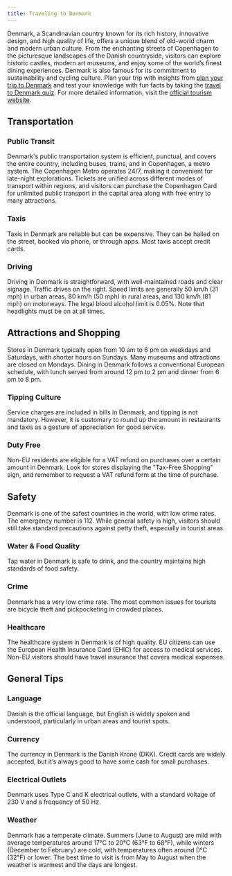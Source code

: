 ```yaml
---
title: Traveling to Denmark
---
```


Denmark, a Scandinavian country known for its rich history, innovative design, and high quality of life, offers a unique blend of old-world charm and modern urban culture. From the enchanting streets of Copenhagen to the picturesque landscapes of the Danish countryside, visitors can explore historic castles, modern art museums, and enjoy some of the world’s finest dining experiences. Denmark is also famous for its commitment to sustainability and cycling culture. Plan your trip with insights from [plan your trip to Denmark](https://maps.sygictravel.com) and test your knowledge with fun facts by taking the [travel to Denmark quiz](https://faabul.com/en/l/Denmark-Fun-Facts). For more detailed information, visit the [official tourism website](https://www.visitdenmark.com/).

## Transportation

### Public Transit
Denmark's public transportation system is efficient, punctual, and covers the entire country, including buses, trains, and in Copenhagen, a metro system. The Copenhagen Metro operates 24/7, making it convenient for late-night explorations. Tickets are unified across different modes of transport within regions, and visitors can purchase the Copenhagen Card for unlimited public transport in the capital area along with free entry to many attractions.

### Taxis
Taxis in Denmark are reliable but can be expensive. They can be hailed on the street, booked via phone, or through apps. Most taxis accept credit cards.

### Driving
Driving in Denmark is straightforward, with well-maintained roads and clear signage. Traffic drives on the right. Speed limits are generally 50 km/h (31 mph) in urban areas, 80 km/h (50 mph) in rural areas, and 130 km/h (81 mph) on motorways. The legal blood alcohol limit is 0.05%. Note that headlights must be on at all times.

## Attractions and Shopping
Stores in Denmark typically open from 10 am to 6 pm on weekdays and Saturdays, with shorter hours on Sundays. Many museums and attractions are closed on Mondays. Dining in Denmark follows a conventional European schedule, with lunch served from around 12 pm to 2 pm and dinner from 6 pm to 8 pm.

### Tipping Culture
Service charges are included in bills in Denmark, and tipping is not mandatory. However, it is customary to round up the amount in restaurants and taxis as a gesture of appreciation for good service.

### Duty Free
Non-EU residents are eligible for a VAT refund on purchases over a certain amount in Denmark. Look for stores displaying the "Tax-Free Shopping" sign, and remember to request a VAT refund form at the time of purchase.

## Safety
Denmark is one of the safest countries in the world, with low crime rates. The emergency number is 112. While general safety is high, visitors should still take standard precautions against petty theft, especially in tourist areas.

### Water & Food Quality
Tap water in Denmark is safe to drink, and the country maintains high standards of food safety.

### Crime
Denmark has a very low crime rate. The most common issues for tourists are bicycle theft and pickpocketing in crowded places.

### Healthcare
The healthcare system in Denmark is of high quality. EU citizens can use the European Health Insurance Card (EHIC) for access to medical services. Non-EU visitors should have travel insurance that covers medical expenses.

## General Tips

### Language
Danish is the official language, but English is widely spoken and understood, particularly in urban areas and tourist spots.

### Currency
The currency in Denmark is the Danish Krone (DKK). Credit cards are widely accepted, but it’s always good to have some cash for small purchases.

### Electrical Outlets
Denmark uses Type C and K electrical outlets, with a standard voltage of 230 V and a frequency of 50 Hz.

### Weather
Denmark has a temperate climate. Summers (June to August) are mild with average temperatures around 17°C to 20°C (63°F to 68°F), while winters (December to February) are cold, with temperatures often around 0°C (32°F) or lower. The best time to visit is from May to August when the weather is warmest and the days are longest.
